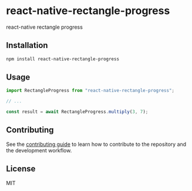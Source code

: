 # react-native-rectangle-progress

react-native rectangle progress

## Installation

```sh
npm install react-native-rectangle-progress
```

## Usage

```js
import RectangleProgress from "react-native-rectangle-progress";

// ...

const result = await RectangleProgress.multiply(3, 7);
```

## Contributing

See the [contributing guide](CONTRIBUTING.md) to learn how to contribute to the repository and the development workflow.

## License

MIT

